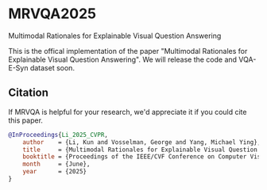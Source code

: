 # MRVQA2025
Multimodal Rationales for Explainable Visual Question Answering

This is the offical implementation of the paper "Multimodal Rationales for Explainable Visual Question Answering". We will release the code and VQA-E-Syn dataset soon.

## Citation
If MRVQA is helpful for your research, we'd appreciate it if you could cite this paper.
~~~bibtex
@InProceedings{Li_2025_CVPR,
    author    = {Li, Kun and Vosselman, George and Yang, Michael Ying},
    title     = {Multimodal Rationales for Explainable Visual Question Answering},
    booktitle = {Proceedings of the IEEE/CVF Conference on Computer Vision and Pattern Recognition (CVPR) Workshops},
    month     = {June},
    year      = {2025}
}
~~~
